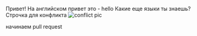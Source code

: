 Привет!
На английском привет это - hello
Какие еще языки ты знаешь?
Строчка для конфликта
![conflict pic](conf.png)

начинаем pull request